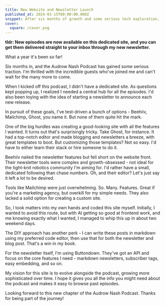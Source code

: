 ```yaml
---
title: New Website and Newsletter Launch
published_at: 2024-03-15T00:00:00.000Z
snippet: After six months of growth and some serious tech exploration, I've finally built a custom site for the Audrow Nash Podcast. No more wrestling with bloated platforms - just a clean space for all our episodes and a simple newsletter to keep you in the loop. Come check out our new digital digs!
cover:
  square: /cover.png
---
```


**tldr: New episodes are now available on this dedicated site, and you can get
them delivered straight to your inbox through my new newsletter.**

What a year it's been so far!

Six months in, and the Audrow Nash Podcast has gained some serious traction. I'm
thrilled with the incredible guests who've joined me and can't wait for the many
more to come.

When I kicked off this podcast, I didn't have a dedicated site. As questions
kept popping up, I realized I needed a central hub for all the episodes. I'd
also been toying with the idea of starting a newsletter to announce each new
release.

In pursuit of these goals, I've test-driven a bunch of options - Beehiiv,
Mailchimp, Ghost, you name it. But none of them quite hit the mark.

One of the big hurdles was creating a good-looking site with all the features I
wanted. It turns out that's surprisingly tricky. Take Ghost, for instance. It
had a top-notch editor and made blogging and newsletters a breeze, with great
templates to boot. But customizing those templates? Not so easy. I'd have to
either learn their stack or hire someone to do it.

Beehiiv nailed the newsletter features but fell short on the website front.
Their newsletter tools were complex and growth-obsessed - not ideal for the
tight-knit robotics community I'm aiming for. I'd rather have a small, dedicated
following than chase numbers. Oh, and their editor? Let's just say it left a lot
to be desired.

Tools like Mailchimp were just overwhelming. So. Many. Features. Great if you're
a marketing agency, but overkill for my simple needs. They also lacked a solid
option for creating a custom site.

So, I took matters into my own hands and coded this site myself. Initially, I
wanted to avoid this route, but with AI getting so good at frontend work, and me
knowing exactly what I wanted, I managed to whip this up in about two weekend
days.

The DIY approach has another perk - I can write these posts in markdown using my
preferred code editor, then use that for both the newsletter and blog post.
That's a win in my book.

For the newsletter itself, I'm using Buttondown. They've got an API and focus on
the core features I need - markdown newsletters, subscriber tags, easy
embedding, and so on.

My vision for this site is to evolve alongside the podcast, growing more
sophisticated over time. I hope it gives you all the info you might need about
the podcast and makes it easy to browse past episodes.

Looking forward to this new chapter of the Audrow Nash Podcast. Thanks for being
part of the journey!
